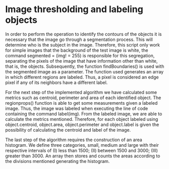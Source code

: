 # Image thresholding and labeling objects

In order to perform the operation to identify the contours of the objects it is necessary that the image go through a segmentation process. This will determine who is the subject in the image. Therefore, this script only work for simple images that the background of the test image is white, the command segmented = (img! = 255) is responsible for this segregation, separating the pixels of the image that have information other than white, that is, the objects. Subsequently, the function findBoundaries() is used with the segmented image as a parameter. The function used generates an array in which different regions are labeled. Thus, a pixel is considered an edge pixel if any of its neighbors have a different label.

For the next step of the implemented algorithm we have calculated some metrics such as centroid, perimeter and area of each identified object. The regionprops() function is able to get some measurements given a labeled image. Thus, the image was labeled when executing the line of code containing the command label(img). From the labeled image, we are able to calculate the metrics mentioned. Therefore, for each object labeled using object.centroid, object.area, object.perimeter and object.label is given the possibility of calculating the centroid and label of the image.

The last step of the algorithm requires the construction of an area histogram. We define three categories, small, medium and large with their respective intervals of (I) less than 1500; (II) between 1500 and 3000; (III) greater than 3000. An array then stores and counts the areas according to the divisions mentioned generating the histogram.
